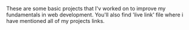These are some basic projects that I'v worked on to improve my fundamentals in web development.
You'll also find 'live link' file where i have mentioned all of my projects links.
